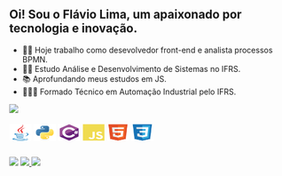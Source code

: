 ## Oi! Sou o Flávio Lima, um apaixonado por tecnologia e inovação.

- 👨‍💼 Hoje trabalho como desevolvedor front-end e analista processos BPMN.
- 👨‍💻 Estudo Análise e Desenvolvimento de Sistemas no IFRS.
- 📚 Aprofundando meus estudos em JS.
- 👨🏻‍🎓 Formado Técnico em Automação Industrial pelo IFRS.

<div>
   <a href="https://github.com/Flimars"></a>
   <img height="180em" src="https://github-readme-stats.vercel.app/api?username=flimars&show_icons=true&theme=dracula&include_all_commits=true&count_private=true"/> 
  
</div>

<div style="display: inline_block"><br>
   <img align="center" alt="Java" height="30" width="40" src="https://raw.githubusercontent.com/devicons/devicon/master/icons/java/java-original.svg">
   <img align="center" alt="Python" height="30" width="40" src="https://raw.githubusercontent.com/devicons/devicon/master/icons/python/python-original.svg">
   <img align="center" alt="Csharp" height="30" width="40" src="https://raw.githubusercontent.com/devicons/devicon/master/icons/csharp/csharp-original.svg">
   <img align="center" alt="Js" height="30" width="40" src="https://raw.githubusercontent.com/devicons/devicon/master/icons/javascript/javascript-plain.svg">  
   <img align="center" alt="HTML" height="30" width="40" src="https://raw.githubusercontent.com/devicons/devicon/master/icons/html5/html5-original.svg">
   <img align="center" alt="CSS" height="30" width="40" src="https://raw.githubusercontent.com/devicons/devicon/master/icons/css3/css3-original.svg">  
</div>
  
##

<div>
  <a href="https://www.linkedin.com/in/flaviotheprogrammer/" target="_blank"><img src="https://img.shields.io/badge/LinkedIn-0077B5?style=for-the-badge&logo=linkedin&logoColor=white"></a>
  <a  href="https://github.com/Flimars" target="_blank"><img src="https://img.shields.io/badge/GitHub-100000?style=for-the-badge&logo=github&logoColor=white"</a> 
  <a href="https://www.instagram.com/flimars10/" target="_blank"><img src="https://img.shields.io/badge/Instagram-E4405F?style=for-the-badge&logo=instagram&logoColor=white"</a>   
</div>

 
